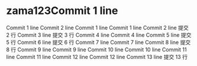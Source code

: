 # zama123Commit 1 line
Commit 1 line
Commit 2 line
Commit 1 line
Commit 1 line
Commit 2 line
提交 2 行
Commit 3 line
提交 3 行
Commit 4 line
Commit 4 line
Commit 5 line
提交 5 行
Commit 6 line
提交 6 行
Commit 7 line
Commit 7 line
Commit 8 line
提交 8 行
Commit 9 line
Commit 9 line
Commit 10 line
Commit 10 line
Commit 11 line
Commit 11 line
Commit 12 line
Commit 12 line
Commit 13 line
提交 13 行
